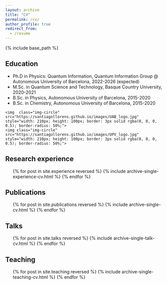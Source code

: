 ```yaml
---
layout: archive
title: "CV"
permalink: /cv/
author_profile: true
redirect_from:
  - /resume
---
```


{% include base_path %}

## Education
* Ph.D in Physics: Quantum Information, Quantum Information Group @ Autonomous University of Barcelona, 2022-2026 (expected)
* M.Sc. in Quantum Science and Technology, Basque Country University, 2020-2021
* B.Sc. in Physics, Autonomous University of Barcelona, 2015-2020
* B.Sc. in Chemistry, Autonomous University of Barcelona, 2015-2020

<div class="text-center">
<div class="row">

	<img  class="img-circle" src="https://santiagollorens.github.io/images/UAB_logo.jpg" style="width: 210px; height: 100px; border: 3px solid rgba(0, 0, 0, 0.5); border-radius: 50%;">
	<img class="img-circle" src="https://santiagollorens.github.io/images/UPV_logo.jpg" style="width: 210px; height: 100px; border: 3px solid rgba(0, 0, 0, 0.5); border-radius: 50%;">

</div></div>

## Research experience
  <ul>{% for post in site.experience reversed %}
    {% include archive-single-experience-cv.html %}
  {% endfor %}</ul>

## Publications
  <ul>{% for post in site.publications reversed %}
    {% include archive-single-cv.html %}
  {% endfor %}</ul>
  
## Talks
  <ul>{% for post in site.talks reversed %}
    {% include archive-single-talk-cv.html  %}
  {% endfor %}</ul>
  
## Teaching
 <ul>{% for post in site.teaching reversed %}
    {% include archive-single-teaching-cv.html %}
  {% endfor %}</ul>

